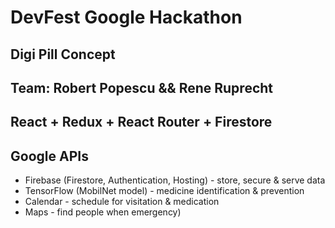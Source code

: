 # DevFest Google Hackathon

## Digi Pill Concept

## Team: Robert Popescu && Rene Ruprecht

## React + Redux + React Router + Firestore

## Google APIs

- Firebase (Firestore, Authentication, Hosting) - store, secure & serve data
- TensorFlow (MobilNet model) - medicine identification & prevention
- Calendar - schedule for visitation & medication
- Maps - find people when emergency)
